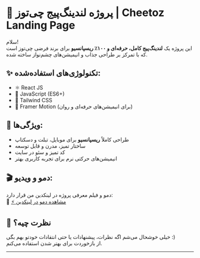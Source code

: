 # 🎯 پروژه لندینگ‌پیج چی‌توز | Cheetoz Landing Page

سلام!  
این پروژه یک **لندینگ‌پیج کامل، حرفه‌ای و ۱۰۰٪ ریسپانسیو** برای برند فرضی چی‌توز است که با تمرکز بر طراحی جذاب و انیمیشن‌های چشم‌نواز ساخته شده.

## ✨ تکنولوژی‌های استفاده‌شده:
- ⚛️ React JS
- 🎯 JavaScript (ES6+)
- 🎨 Tailwind CSS
- 🎥 Framer Motion (برای انیمیشن‌های حرفه‌ای و روان)

## 📱 ویژگی‌ها:
- طراحی کاملاً **ریسپانسیو** برای موبایل، تبلت و دسکتاپ  
- ساختار تمیز، مدرن و قابل توسعه  
- کد تمیز و سئو در سایت
- انیمیشن‌های حرکتی نرم برای تجربه کاربری بهتر  

## 🎬 دمو و ویدیو:
دمو و فیلم معرفی پروژه در لینکدین من قرار دارد:  
🔗 [⚡️ مشاهده دمو در لینکدین](https://www.linkedin.com/posts/mohammadborji83_reactjs-frontend-webdevelopment-activity-7337558133038280704-y3GI)

## 💬 نظرت چیه؟
خیلی خوشحال می‌شم اگه نظرات، پیشنهادات یا حتی انتقادات خودتو بهم بگی :)  
از بازخوردت برای بهتر شدن استفاده می‌کنم.

---

